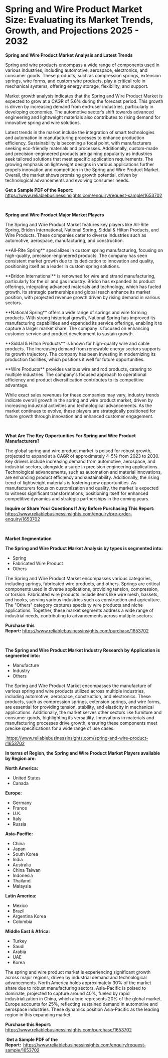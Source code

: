 <p><h1>Spring and Wire Product Market Size: Evaluating its Market Trends, Growth, and Projections 2025 - 2032</h1></p><p><strong>Spring and Wire Product Market Analysis and Latest Trends</strong></p>
<p><p>Spring and wire products encompass a wide range of components used in various industries, including automotive, aerospace, electronics, and consumer goods. These products, such as compression springs, extension springs, wire forms, and custom wire products, play a critical role in mechanical systems, offering energy storage, flexibility, and support.</p><p>Market growth analysis indicates that the Spring and Wire Product Market is expected to grow at a CAGR of 5.6% during the forecast period. This growth is driven by increasing demand from end-user industries, particularly in developing economies. The automotive sector’s shift towards advanced engineering and lightweight materials also contributes to rising demand for innovative spring and wire solutions.</p><p>Latest trends in the market include the integration of smart technologies and automation in manufacturing processes to enhance production efficiency. Sustainability is becoming a focal point, with manufacturers seeking eco-friendly materials and processes. Additionally, custom-made and precision-engineered products are gaining popularity as industries seek tailored solutions that meet specific application requirements. The growing emphasis on lightweight designs in various applications further propels innovation and competition in the Spring and Wire Product Market. Overall, the market shows promising growth potential, driven by technological advancements and evolving consumer needs.</p></p>
<p><strong>Get a Sample PDF of the Report:&nbsp;</strong> <a href="https://www.reliablebusinessinsights.com/enquiry/request-sample/1653702?utm_campaign=2319&utm_medium=2&utm_source=Github&utm_content=ia&utm_term=18042025&utm_id=spring-and-wire-product">https://www.reliablebusinessinsights.com/enquiry/request-sample/1653702</a></p>
<p>&nbsp;</p>
<p><strong>Spring and Wire Product Major Market Players</strong></p>
<p><p>The Spring and Wire Product Market features key players like All-Rite Spring, Bridon International, National Spring, Siddal & Hilton Products, and Wire Products. These companies cater to diverse industries such as automotive, aerospace, manufacturing, and construction.</p><p>**All-Rite Spring** specializes in custom spring manufacturing, focusing on high-quality, precision-engineered products. The company has seen consistent market growth due to its dedication to innovation and quality, positioning itself as a leader in custom spring solutions. </p><p>**Bridon International** is renowned for wire and strand manufacturing, particularly for the oil and gas industry. Bridon has expanded its product offerings, integrating advanced materials and technology, which has fueled growth. Its strategic partnerships and global reach enhance its market position, with projected revenue growth driven by rising demand in various sectors.</p><p>**National Spring** offers a wide range of springs and wire forming products. With strong historical growth, National Spring has improved its manufacturing capabilities and expanded its service offerings, enabling it to capture a larger market share. The company is focused on enhancing customer service and product development to sustain growth.</p><p>**Siddal & Hilton Products** is known for high-quality wire and cable products. The increasing demand from renewable energy sectors supports its growth trajectory. The company has been investing in modernizing its production facilities, which positions it well for future opportunities.</p><p>**Wire Products** provides various wire and rod products, catering to multiple industries. The company's focused approach to operational efficiency and product diversification contributes to its competitive advantage.</p><p>While exact sales revenues for these companies may vary, industry trends indicate overall growth in the spring and wire product market, driven by increasing industrial activities and technological advancements. As the market continues to evolve, these players are strategically positioned for future growth through innovation and enhanced customer engagement.</p></p>
<p>&nbsp;</p>
<p><strong>What Are The Key Opportunities For Spring and Wire Product Manufacturers?</strong></p>
<p><p>The global spring and wire product market is poised for robust growth, projected to expand at a CAGR of approximately 4-5% from 2023 to 2030. Key drivers include increasing demand from automotive, aerospace, and industrial sectors, alongside a surge in precision engineering applications. Technological advancements, such as automation and material innovations, are enhancing product efficiency and sustainability. Additionally, the rising trend of lightweight materials is fostering new opportunities. As manufacturers focus on customization and quality, the market is expected to witness significant transformations, positioning itself for enhanced competitive dynamics and strategic partnerships in the coming years.</p></p>
<p><strong>Inquire or Share Your Questions If Any Before Purchasing This Report:</strong> <a href="https://www.reliablebusinessinsights.com/enquiry/pre-order-enquiry/1653702?utm_campaign=2319&utm_medium=2&utm_source=Github&utm_content=ia&utm_term=18042025&utm_id=spring-and-wire-product">https://www.reliablebusinessinsights.com/enquiry/pre-order-enquiry/1653702</a></p>
<p>&nbsp;</p>
<p><strong>Market Segmentation</strong></p>
<p><strong>The Spring and Wire Product Market Analysis by types is segmented into:</strong></p>
<p><ul><li>Spring</li><li>Fabricated Wire Product</li><li>Others</li></ul></p>
<p><p>The Spring and Wire Product Market encompasses various categories, including springs, fabricated wire products, and others. Springs are critical components used in diverse applications, providing tension, compression, or torsion. Fabricated wire products include items like wire mesh, baskets, and hooks, serving various industries such as construction and agriculture. The "Others" category captures specialty wire products and niche applications. Together, these market segments address a wide range of industrial needs, contributing to advancements across multiple sectors.</p></p>
<p><strong>Purchase this Report:&nbsp;</strong><a href="https://www.reliablebusinessinsights.com/purchase/1653702?utm_campaign=2319&utm_medium=2&utm_source=Github&utm_content=ia&utm_term=18042025&utm_id=spring-and-wire-product">https://www.reliablebusinessinsights.com/purchase/1653702</a></p>
<p>&nbsp;</p>
<p><strong>The Spring and Wire Product Market Industry Research by Application is segmented into:</strong></p>
<p><ul><li>Manufacture</li><li>Industry</li><li>Others</li></ul></p>
<p><p>The Spring and Wire Product Market encompasses the manufacture of various spring and wire products utilized across multiple industries, including automotive, aerospace, construction, and electronics. These products, such as compression springs, extension springs, and wire forms, are essential for providing tension, stability, and elasticity in mechanical applications. Additionally, the market serves other sectors like furniture and consumer goods, highlighting its versatility. Innovations in materials and manufacturing processes drive growth, ensuring these components meet precise specifications for a wide range of use cases.</p></p>
<p><a href="https://www.reliablebusinessinsights.com/spring-and-wire-product-r1653702?utm_campaign=2319&utm_medium=2&utm_source=Github&utm_content=ia&utm_term=18042025&utm_id=spring-and-wire-product">&nbsp;https://www.reliablebusinessinsights.com/spring-and-wire-product-r1653702</a></p>
<p><strong>In terms of Region, the Spring and Wire Product Market Players available by Region are:</strong></p>
<p>
    <p> <strong> North America: </strong>
        <ul>
            <li>United States</li>
            <li>Canada</li>
        </ul>
        </p> 
    <p> <strong> Europe: </strong>
        <ul>
            <li>Germany</li>
            <li>France</li>
            <li>U.K.</li>
            <li>Italy</li>
            <li>Russia</li>
        </ul>
        </p> 
    <p> <strong> Asia-Pacific: </strong>
        <ul>
            <li>China</li>
            <li>Japan</li>
            <li>South Korea</li>
            <li>India</li>
            <li>Australia</li>
            <li>China Taiwan</li>
            <li>Indonesia</li>
            <li>Thailand</li>
            <li>Malaysia</li>
        </ul>
        </p> 
    <p> <strong> Latin America: </strong>
        <ul>
            <li>Mexico</li>
            <li>Brazil</li>
            <li>Argentina Korea</li>
            <li>Colombia</li>
        </ul>
        </p> 
    <p> <strong> Middle East & Africa: </strong>
        <ul>
            <li>Turkey</li>
            <li>Saudi</li>
            <li>Arabia</li>
            <li>UAE</li>
            <li>Korea</li>
        </ul>
    </p>
    </p>
<p><p>The spring and wire product market is experiencing significant growth across major regions, driven by industrial demand and technological advancements. North America holds approximately 30% of the market share due to robust manufacturing sectors. Asia-Pacific is poised to dominate, projected to capture around 40%, fueled by rapid industrialization in China, which alone represents 20% of the global market. Europe accounts for 25%, reflecting sustained demand in automotive and aerospace industries. These dynamics position Asia-Pacific as the leading region in this expanding market.</p></p>
<p><strong>Purchase this Report: </strong><a href="https://www.reliablebusinessinsights.com/purchase/1653702?utm_campaign=2319&utm_medium=2&utm_source=Github&utm_content=ia&utm_term=18042025&utm_id=spring-and-wire-product">https://www.reliablebusinessinsights.com/purchase/1653702</a></p>
<p>&nbsp;<strong>Get a Sample PDF of the Report:&nbsp;&nbsp;</strong><a href="https://www.reliablebusinessinsights.com/enquiry/request-sample/1653702?utm_campaign=2319&utm_medium=2&utm_source=Github&utm_content=ia&utm_term=18042025&utm_id=spring-and-wire-product">https://www.reliablebusinessinsights.com/enquiry/request-sample/1653702</a></p>
<p><strong></strong></p>
<p><p></p><p></p><p></p></p>